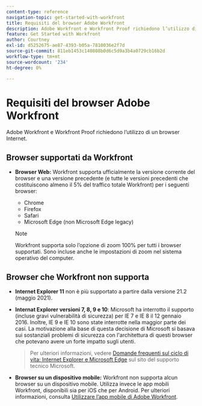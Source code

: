 ```yaml
---
content-type: reference
navigation-topic: get-started-with-workfront
title: Requisiti del browser Adobe Workfront
description: Adobe Workfront e Workfront Proof richiedono l’utilizzo di un browser Internet.
feature: Get Started with Workfront
author: Courtney
exl-id: d5252675-ae87-4393-b05a-7810036e2f7d
source-git-commit: 811eb1453c140808b0d6c5d9a3b4a0729cb16b2d
workflow-type: tm+mt
source-wordcount: '234'
ht-degree: 0%

---
```


# Requisiti del browser Adobe Workfront

<!--Audited: 01/2024-->

Adobe Workfront e Workfront Proof richiedono l’utilizzo di un browser Internet.

## Browser supportati da Workfront

* **Browser Web:** Workfront supporta ufficialmente la versione corrente del browser e una versione precedente (e tutte le versioni precedenti che costituiscono almeno il 5% del traffico totale Workfront) per i seguenti browser:

   * Chrome
   * Firefox
   * Safari
   * Microsoft Edge (non Microsoft Edge legacy)

  >[!NOTE]
  >
  >Workfront supporta solo l’opzione di zoom 100% per tutti i browser supportati. Sono incluse anche le impostazioni di zoom nel sistema operativo del computer.

## Browser che Workfront non supporta

* **Internet Explorer 11** non è più supportato a partire dalla versione 21.2 (maggio 2021).

* **Internat Explorer versioni 7, 8, 9 e 10**: Microsoft ha interrotto il supporto (incluse gravi vulnerabilità di sicurezza) per IE 7 e IE 8 il 12 gennaio 2016. Inoltre, IE 9 e IE 10 sono state interrotte nella maggior parte dei casi. La motivazione alla base di questa decisione di Microsoft si basava sui sostanziali problemi di sicurezza con l&#39;architettura di questi browser che potevano avere un forte impatto sugli utenti.
  >Per ulteriori informazioni, vedere [Domande frequenti sul ciclo di vita: Internet Explorer e Microsoft Edge](https://support.microsoft.com/en-us/help/17454/lifecycle-faq-internet-explorer) sul sito del supporto tecnico Microsoft. <!--the title of this page changes; ensure accuracy-->

* **Browser su un dispositivo mobile:** Workfront non supporta alcun browser su un dispositivo mobile. Utilizza invece le app mobili Workfront, disponibili sia per iOS che per Android. Per ulteriori informazioni, consulta [Utilizzare l’app mobile di Adobe Workfront](../workfront-basics/mobile-apps/using-the-workfront-mobile-app/use-the-mobile-app.md).



